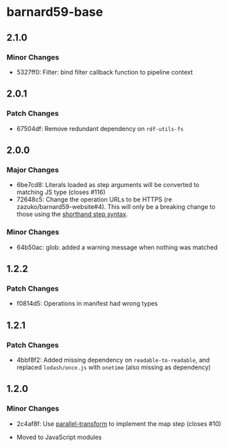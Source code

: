# barnard59-base

## 2.1.0

### Minor Changes

- 5327ff0: Filter: bind filter callback function to pipeline context

## 2.0.1

### Patch Changes

- 67504df: Remove redundant dependency on `rdf-utils-fs`

## 2.0.0

### Major Changes

- 6be7cd8: Literals loaded as step arguments will be converted to matching JS type (closes #116)
- 72648c5: Change the operation URLs to be HTTPS (re zazuko/barnard59-website#4).
  This will only be a breaking change to those using the [shorthand step syntax](https://data-centric.zazuko.com/docs/workflows/explanations/simplified-syntax).

### Minor Changes

- 64b50ac: glob: added a warning message when nothing was matched

## 1.2.2

### Patch Changes

- f0814d5: Operations in manifest had wrong types

## 1.2.1

### Patch Changes

- 4bbf8f2: Added missing dependency on `readable-to-readable`, and replaced `lodash/once.js` with `onetime` (also missing as dependency)

## 1.2.0

### Minor Changes

- 2c4af8f: Use [parallel-transform](https://npm.im/parallel-transform) to implement the map step (closes #10)

- Moved to JavaScript modules
